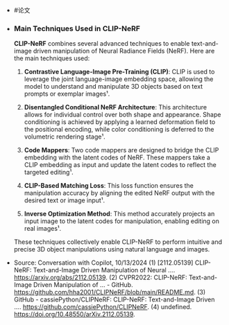 - #论文
- ### Main Techniques Used in CLIP-NeRF
  
  **CLIP-NeRF** combines several advanced techniques to enable text-and-image driven manipulation of Neural Radiance Fields (NeRF). Here are the main techniques used:
  
  1. **Contrastive Language-Image Pre-Training (CLIP)**: CLIP is used to leverage the joint language-image embedding space, allowing the model to understand and manipulate 3D objects based on text prompts or exemplar images¹.
  
  2. **Disentangled Conditional NeRF Architecture**: This architecture allows for individual control over both shape and appearance. Shape conditioning is achieved by applying a learned deformation field to the positional encoding, while color conditioning is deferred to the volumetric rendering stage¹.
  
  3. **Code Mappers**: Two code mappers are designed to bridge the CLIP embedding with the latent codes of NeRF. These mappers take a CLIP embedding as input and update the latent codes to reflect the targeted editing¹.
  
  4. **CLIP-Based Matching Loss**: This loss function ensures the manipulation accuracy by aligning the edited NeRF output with the desired text or image input¹.
  
  5. **Inverse Optimization Method**: This method accurately projects an input image to the latent codes for manipulation, enabling editing on real images¹.
  
  These techniques collectively enable CLIP-NeRF to perform intuitive and precise 3D object manipulations using natural language and images.
- Source: Conversation with Copilot, 10/13/2024
  (1) [2112.05139] CLIP-NeRF: Text-and-Image Driven Manipulation of Neural .... https://arxiv.org/abs/2112.05139.
  (2) CVPR2022: CLIP-NeRF: Text-and-Image Driven Manipulation of ... - GitHub. https://github.com/hha2001/CLIPNeRF/blob/main/README.md.
  (3) GitHub - cassiePython/CLIPNeRF: CLIP-NeRF: Text-and-Image Driven .... https://github.com/cassiePython/CLIPNeRF.
  (4) undefined. https://doi.org/10.48550/arXiv.2112.05139.
